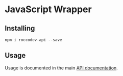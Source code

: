 # JavaScript Wrapper

## Installing

```
npm i roccodev-api --save
```

## Usage
Usage is documented in the main [API documentation](https://api.roccodev.pw/docs).
